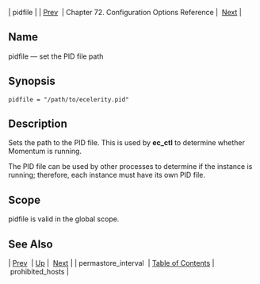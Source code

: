 | pidfile |
| [Prev](conf.ref.permastore_interval)  | Chapter 72. Configuration Options Reference |  [Next](conf.ref.prohibited_hosts) |

<a name="conf.ref.pidfile"></a>
## Name

pidfile — set the PID file path

## Synopsis

`pidfile = "/path/to/ecelerity.pid"`

<a name="idp25877936"></a>
## Description

Sets the path to the PID file. This is used by **ec_ctl** to determine whether Momentum is running.

The PID file can be used by other processes to determine if the instance is running; therefore, each instance must have its own PID file.

<a name="idp25880848"></a>
## Scope

pidfile is valid in the global scope.

<a name="idp25882672"></a>
## See Also

| [Prev](conf.ref.permastore_interval)  | [Up](config.options.ref) |  [Next](conf.ref.prohibited_hosts) |
| permastore_interval  | [Table of Contents](index) |  prohibited_hosts |

